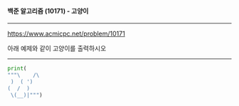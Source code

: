 #### 백준 알고리즘 (10171) - 고양이

---

https://www.acmicpc.net/problem/10171

아래 예제와 같이 고양이를 출력하시오

---

```python
print(
"""\    /\ 
 )  ( ')
(  /  )
 \(__)|""")

```

